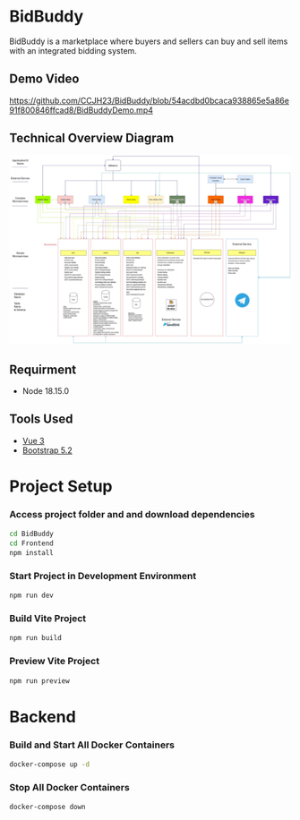 # BidBuddy

BidBuddy is a marketplace where buyers and sellers can buy and sell items with an integrated bidding system.

## Demo Video
https://github.com/CCJH23/BidBuddy/blob/54acdbd0bcaca938865e5a86e91f800846ffcad8/BidBuddyDemo.mp4

## Technical Overview Diagram
![Technical Overview Diagram](https://github.com/CCJH23/BidBuddy/blob/18f8abfc5c6b7e4f47f12ad2d72550904626f061/Technical%20Overview%20Diagram%20(1).jpg)

## Requirment

- Node 18.15.0

## Tools Used

- [Vue 3](https://vuejs.org/guide/introduction.html)
- [Bootstrap 5.2](https://getbootstrap.com/docs/5.2/getting-started/introduction/)

# Project Setup

### Access project folder and and download dependencies

```sh
cd BidBuddy
cd Frontend
npm install
```

### Start Project in Development Environment

```sh
npm run dev
```

### Build Vite Project

```sh
npm run build
```

### Preview Vite Project

```sh
npm run preview
```

# Backend

### Build and Start All Docker Containers

```sh
docker-compose up -d
```

### Stop All Docker Containers

```sh
docker-compose down
```
